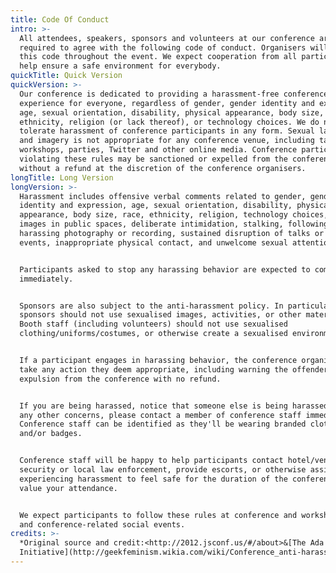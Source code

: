 ```yaml
---
title: Code Of Conduct
intro: >-
  All attendees, speakers, sponsors and volunteers at our conference are
  required to agree with the following code of conduct. Organisers will enforce
  this code throughout the event. We expect cooperation from all participants to
  help ensure a safe environment for everybody.
quickTitle: Quick Version
quickVersion: >-
  Our conference is dedicated to providing a harassment-free conference
  experience for everyone, regardless of gender, gender identity and expression,
  age, sexual orientation, disability, physical appearance, body size, race,
  ethnicity, religion (or lack thereof), or technology choices. We do not
  tolerate harassment of conference participants in any form. Sexual language
  and imagery is not appropriate for any conference venue, including talks,
  workshops, parties, Twitter and other online media. Conference participants
  violating these rules may be sanctioned or expelled from the conference
  without a refund at the discretion of the conference organisers.
longTitle: Long Version
longVersion: >-
  Harassment includes offensive verbal comments related to gender, gender
  identity and expression, age, sexual orientation, disability, physical
  appearance, body size, race, ethnicity, religion, technology choices, sexual
  images in public spaces, deliberate intimidation, stalking, following,
  harassing photography or recording, sustained disruption of talks or other
  events, inappropriate physical contact, and unwelcome sexual attention.


  Participants asked to stop any harassing behavior are expected to comply
  immediately.


  Sponsors are also subject to the anti-harassment policy. In particular,
  sponsors should not use sexualised images, activities, or other material.
  Booth staff (including volunteers) should not use sexualised
  clothing/uniforms/costumes, or otherwise create a sexualised environment.


  If a participant engages in harassing behavior, the conference organisers may
  take any action they deem appropriate, including warning the offender or
  expulsion from the conference with no refund.


  If you are being harassed, notice that someone else is being harassed, or have
  any other concerns, please contact a member of conference staff immediately.
  Conference staff can be identified as they'll be wearing branded clothing
  and/or badges.


  Conference staff will be happy to help participants contact hotel/venue
  security or local law enforcement, provide escorts, or otherwise assist those
  experiencing harassment to feel safe for the duration of the conference. We
  value your attendance.


  We expect participants to follow these rules at conference and workshop venues
  and conference-related social events.
credits: >-
  *Original source and credit:<http://2012.jsconf.us/#/about>&[The Ada
  Initiative](http://geekfeminism.wikia.com/wiki/Conference_anti-harassment/Policy)*
---
```


